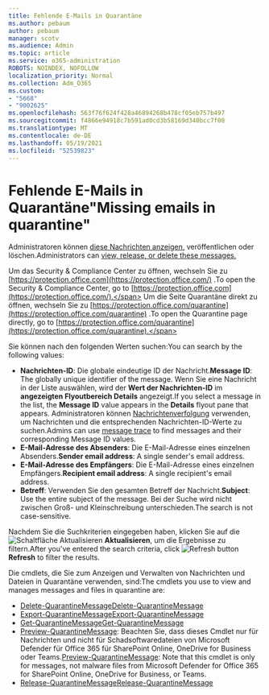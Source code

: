 ```yaml
---
title: Fehlende E-Mails in Quarantäne
ms.author: pebaum
author: pebaum
manager: scotv
ms.audience: Admin
ms.topic: article
ms.service: o365-administration
ROBOTS: NOINDEX, NOFOLLOW
localization_priority: Normal
ms.collection: Adm_O365
ms.custom:
- "5668"
- "9002625"
ms.openlocfilehash: 563f76f624f428a46894268b478cf05eb757b497
ms.sourcegitcommit: f4866e94918c7b591ad0cd3b58169d340bcc7f00
ms.translationtype: MT
ms.contentlocale: de-DE
ms.lasthandoff: 05/19/2021
ms.locfileid: "52539823"
---
```

# <a name="missing-emails-in-quarantine"></a><span data-ttu-id="ddf41-102">Fehlende E-Mails in Quarantäne"</span><span class="sxs-lookup"><span data-stu-id="ddf41-102">Missing emails in quarantine"</span></span>

<span data-ttu-id="ddf41-103">Administratoren können [diese Nachrichten anzeigen,](/microsoft-365/security/office-365-security/manage-quarantined-messages-and-files) veröffentlichen oder löschen.</span><span class="sxs-lookup"><span data-stu-id="ddf41-103">Administrators can [view, release, or delete these messages.](/microsoft-365/security/office-365-security/manage-quarantined-messages-and-files)</span></span>

<span data-ttu-id="ddf41-104">Um das Security & Compliance Center zu öffnen, wechseln Sie zu [https://protection.office.com](https://protection.office.com/) .</span><span class="sxs-lookup"><span data-stu-id="ddf41-104">To open the Security & Compliance Center, go to [https://protection.office.com](https://protection.office.com/).</span></span> <span data-ttu-id="ddf41-105">Um die Seite Quarantäne direkt zu öffnen, wechseln Sie zu [https://protection.office.com/quarantine](https://protection.office.com/quarantine) .</span><span class="sxs-lookup"><span data-stu-id="ddf41-105">To open the Quarantine page directly, go to [https://protection.office.com/quarantine](https://protection.office.com/quarantine).</span></span>  

<span data-ttu-id="ddf41-106">Sie können nach den folgenden Werten suchen:</span><span class="sxs-lookup"><span data-stu-id="ddf41-106">You can search by the following values:</span></span>  

- <span data-ttu-id="ddf41-107">**Nachrichten-ID**: Die globale eindeutige ID der Nachricht.</span><span class="sxs-lookup"><span data-stu-id="ddf41-107">**Message ID**: The globally unique identifier of the message.</span></span> <span data-ttu-id="ddf41-108">Wenn Sie eine Nachricht in der Liste auswählen, wird der  **Wert der Nachrichten-ID**  im  **angezeigten Flyoutbereich Details**  angezeigt.</span><span class="sxs-lookup"><span data-stu-id="ddf41-108">If you select a message in the list, the  **Message ID**  value appears in the  **Details**  flyout pane that appears.</span></span> <span data-ttu-id="ddf41-109">Administratoren können [Nachrichtenverfolgung](/microsoft-365/security/office-365-security/message-trace-scc) verwenden, um Nachrichten und die entsprechenden Nachrichten-ID-Werte zu suchen.</span><span class="sxs-lookup"><span data-stu-id="ddf41-109">Admins can use [message trace](/microsoft-365/security/office-365-security/message-trace-scc) to find messages and their corresponding Message ID values.</span></span>
- <span data-ttu-id="ddf41-110">**E-Mail-Adresse des Absenders**: Die E-Mail-Adresse eines einzelnen Absenders.</span><span class="sxs-lookup"><span data-stu-id="ddf41-110">**Sender email address**: A single sender's email address.</span></span>
- <span data-ttu-id="ddf41-111">**E-Mail-Adresse des Empfängers**: Die E-Mail-Adresse eines einzelnen Empfängers.</span><span class="sxs-lookup"><span data-stu-id="ddf41-111">**Recipient email address**: A single recipient's email address.</span></span>
- <span data-ttu-id="ddf41-112">**Betreff**: Verwenden Sie den gesamten Betreff der Nachricht.</span><span class="sxs-lookup"><span data-stu-id="ddf41-112">**Subject**: Use the entire subject of the message.</span></span> <span data-ttu-id="ddf41-113">Bei der Suche wird nicht zwischen Groß- und Kleinschreibung unterschieden.</span><span class="sxs-lookup"><span data-stu-id="ddf41-113">The search is not case-sensitive.</span></span>

<span data-ttu-id="ddf41-114">Nachdem Sie die Suchkriterien eingegeben haben, klicken Sie auf die ![Schaltfläche Aktualisieren](/microsoft-365/media/scc-quarantine-refresh.png?view=o365-worldwide) **Aktualisieren**, um die Ergebnisse zu filtern.</span><span class="sxs-lookup"><span data-stu-id="ddf41-114">After you've entered the search criteria, click ![Refresh button](/microsoft-365/media/scc-quarantine-refresh.png?view=o365-worldwide) **Refresh** to filter the results.</span></span>

<span data-ttu-id="ddf41-115">Die cmdlets, die Sie zum Anzeigen und Verwalten von Nachrichten und Dateien in Quarantäne verwenden, sind:</span><span class="sxs-lookup"><span data-stu-id="ddf41-115">The cmdlets you use to view and manages messages and files in quarantine are:</span></span>
- [<span data-ttu-id="ddf41-116">Delete-QuarantineMessage</span><span class="sxs-lookup"><span data-stu-id="ddf41-116">Delete-QuarantineMessage</span></span>](/powershell/module/exchange/delete-quarantinemessage)
- [<span data-ttu-id="ddf41-117">Export-QuarantineMessage</span><span class="sxs-lookup"><span data-stu-id="ddf41-117">Export-QuarantineMessage</span></span>](/powershell/module/exchange/export-quarantinemessage)
- [<span data-ttu-id="ddf41-118">Get-QuarantineMessage</span><span class="sxs-lookup"><span data-stu-id="ddf41-118">Get-QuarantineMessage</span></span>](/powershell/module/exchange/get-quarantinemessage)
- <span data-ttu-id="ddf41-119">[Preview-QuarantineMessage](/powershell/module/exchange/preview-quarantinemessage): Beachten Sie, dass dieses Cmdlet nur für Nachrichten und nicht für Schadsoftwaredateien von Microsoft Defender für Office 365 für SharePoint Online, OneDrive for Business oder Teams.</span><span class="sxs-lookup"><span data-stu-id="ddf41-119">[Preview-QuarantineMessage](/powershell/module/exchange/preview-quarantinemessage): Note that this cmdlet is only for messages, not malware files from Microsoft Defender for Office 365 for SharePoint Online, OneDrive for Business, or Teams.</span></span>
- [<span data-ttu-id="ddf41-120">Release-QuarantineMessage</span><span class="sxs-lookup"><span data-stu-id="ddf41-120">Release-QuarantineMessage</span></span>](/powershell/module/exchange/release-quarantinemessage)